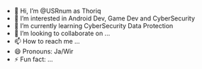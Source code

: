 - 👋 Hi, I’m @USRnum as Thoriq
- 👀 I’m interested in Android Dev, Game Dev and CyberSecurity
- 🌱 I’m currently learning CyberSecurity Data Protection
- 💞️ I’m looking to collaborate on ...
- 📫 How to reach me ...
- 😄 Pronouns: Ja/Wir
- ⚡ Fun fact: ...

<!---
USRnum/USRnum is a ✨ special ✨ repository because its `README.md` (this file) appears on your GitHub profile.
You can click the Preview link to take a look at your changes.
--->
